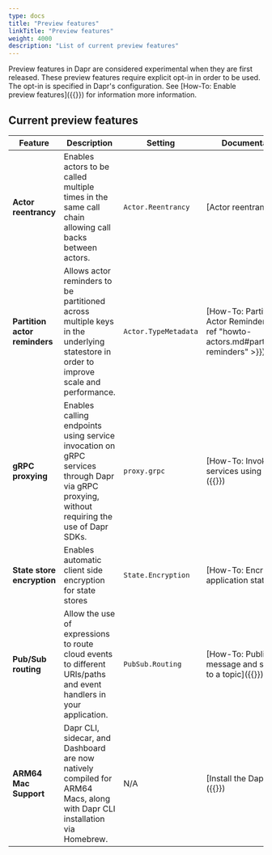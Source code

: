 ```yaml
---
type: docs
title: "Preview features"
linkTitle: "Preview features"
weight: 4000
description: "List of current preview features"
---
```

Preview features in Dapr are considered experimental when they are first released. These preview features require explicit opt-in in order to be used. The opt-in is specified in Dapr's configuration. See [How-To: Enable preview features]({{<ref preview-features>}}) for information more information.


## Current preview features
| Feature | Description | Setting | Documentation |
| ---------- |-------------|---------|---------------|
| **Actor reentrancy** | Enables actors to be called multiple times in the same call chain allowing call backs between actors. | `Actor.Reentrancy` | [Actor reentrancy]({{<ref actor-reentrancy>}}) |
| **Partition actor reminders** | Allows actor reminders to be partitioned across multiple keys in the underlying statestore in order to improve scale and performance. | `Actor.TypeMetadata` | [How-To: Partition Actor Reminders]({{< ref "howto-actors.md#partitioning-reminders" >}}) |
| **gRPC proxying** | Enables calling endpoints using service invocation on gRPC services through Dapr via gRPC proxying, without requiring the use of Dapr SDKs. | `proxy.grpc` | [How-To: Invoke services using gRPC]({{<ref howto-invoke-services-grpc>}}) |
| **State store encryption** | Enables automatic client side encryption for state stores | `State.Encryption` | [How-To: Encrypt application state]({{<ref howto-encrypt-state>}}) |
| **Pub/Sub routing** | Allow the use of expressions to route cloud events to different URIs/paths and event handlers in your application. | `PubSub.Routing` | [How-To: Publish a message and subscribe to a topic]({{<ref howto-route-messages>}}) |
| **ARM64 Mac Support** | Dapr CLI, sidecar, and Dashboard are now natively compiled for ARM64 Macs, along with Dapr CLI installation via Homebrew. | N/A | [Install the Dapr CLI]({{<ref install-dapr-cli>}}) |